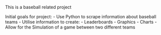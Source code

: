This is a baseball related project

Initial goals for project:
    -   Use Python to scrape information about baseball teams
    -   Utilise information to create:
            -   Leaderboards
            -   Graphics
            -   Charts
    - Allow for the Simulation of a game between two different teams